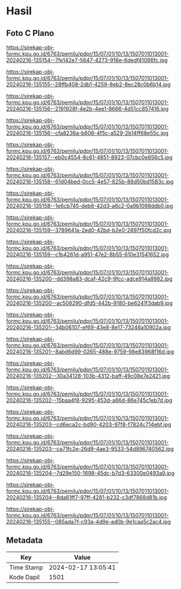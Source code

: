 # Hasil

## Foto C Plano

https://sirekap-obj-formc.kpu.go.id/6763/pemilu/pdpr/15/07/01/10/13/1507011013001-20240216-135154--7fe142e7-5647-4273-916e-6dedf41086fc.jpg

https://sirekap-obj-formc.kpu.go.id/6763/pemilu/pdpr/15/07/01/10/13/1507011013001-20240216-135155--28ffb408-2db1-4259-8eb2-8ec28c0b6b14.jpg

https://sirekap-obj-formc.kpu.go.id/6763/pemilu/pdpr/15/07/01/10/13/1507011013001-20240216-135156--2191928f-4e2b-4ee1-8666-4d51cc857416.jpg

https://sirekap-obj-formc.kpu.go.id/6763/pemilu/pdpr/15/07/01/10/13/1507011013001-20240216-135156--cfa8236a-b608-4f5c-a529-2b14ff68e55c.jpg

https://sirekap-obj-formc.kpu.go.id/6763/pemilu/pdpr/15/07/01/10/13/1507011013001-20240216-135157--eb0c4554-8c61-4851-8923-07cbc0e856c5.jpg

https://sirekap-obj-formc.kpu.go.id/6763/pemilu/pdpr/15/07/01/10/13/1507011013001-20240216-135158--61d04bed-0cc5-4e57-825b-88d50bd1583c.jpg

https://sirekap-obj-formc.kpu.go.id/6763/pemilu/pdpr/15/07/01/10/13/1507011013001-20240216-135158--1e6cb745-deb6-42d3-a6c2-0a9b1098ddb0.jpg

https://sirekap-obj-formc.kpu.go.id/6763/pemilu/pdpr/15/07/01/10/13/1507011013001-20240216-135159--3789641a-2ed0-42bd-b2e0-2897f50fcd2c.jpg

https://sirekap-obj-formc.kpu.go.id/6763/pemilu/pdpr/15/07/01/10/13/1507011013001-20240216-135159--c1b4261d-a951-47e2-8b55-610e31541652.jpg

https://sirekap-obj-formc.kpu.go.id/6763/pemilu/pdpr/15/07/01/10/13/1507011013001-20240216-135200--dd398a83-dcaf-42c9-9fcc-adce914a8982.jpg

https://sirekap-obj-formc.kpu.go.id/6763/pemilu/pdpr/15/07/01/10/13/1507011013001-20240216-135200--ac508290-dfd5-442b-9180-be6241f3dab9.jpg

https://sirekap-obj-formc.kpu.go.id/6763/pemilu/pdpr/15/07/01/10/13/1507011013001-20240216-135201--34b06107-ef69-43e8-8e17-73246a10902a.jpg

https://sirekap-obj-formc.kpu.go.id/6763/pemilu/pdpr/15/07/01/10/13/1507011013001-20240216-135201--8abd6d99-0265-488e-9759-98e83968f16d.jpg

https://sirekap-obj-formc.kpu.go.id/6763/pemilu/pdpr/15/07/01/10/13/1507011013001-20240216-135202--30a34128-103b-4312-baff-49c08e7e2421.jpg

https://sirekap-obj-formc.kpu.go.id/6763/pemilu/pdpr/15/07/01/10/13/1507011013001-20240216-135202--15baa4f8-9295-453d-a66d-86e745c1eb7d.jpg

https://sirekap-obj-formc.kpu.go.id/6763/pemilu/pdpr/15/07/01/10/13/1507011013001-20240216-135203--cd6eca2c-bd90-4203-97f8-f7824c714ebf.jpg

https://sirekap-obj-formc.kpu.go.id/6763/pemilu/pdpr/15/07/01/10/13/1507011013001-20240216-135203--ca71fc2e-26d9-4ae3-9533-54d896740562.jpg

https://sirekap-obj-formc.kpu.go.id/6763/pemilu/pdpr/15/07/01/10/13/1507011013001-20240216-135204--7d29e150-1698-45dc-b7d3-63300e0493a9.jpg

https://sirekap-obj-formc.kpu.go.id/6763/pemilu/pdpr/15/07/01/10/13/1507011013001-20240216-135204--8da61ff7-97ff-4281-b232-c3df7868d81b.jpg

https://sirekap-obj-formc.kpu.go.id/6763/pemilu/pdpr/15/07/01/10/13/1507011013001-20240216-135155--085ada7f-c93a-4d9e-ad0b-9e1caa5c2ac4.jpg


## Metadata

| Key        | Value               |
| ---------- | ------------------- |
| Time Stamp | 2024-02-17 13:05:41 |
| Kode Dapil | 1501                |




